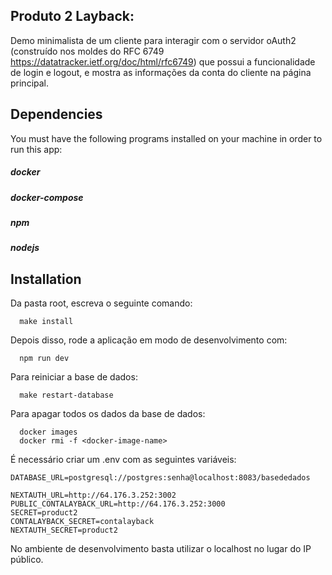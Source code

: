 ## Produto 2 Layback: 

Demo minimalista de um cliente para interagir com o servidor oAuth2 (construído nos moldes do RFC 6749 https://datatracker.ietf.org/doc/html/rfc6749) que possui a funcionalidade de login e logout, e mostra as informações da conta do cliente na página principal. 

## Dependencies

You must have the following programs installed on your machine in order to run this app:

##### docker
##### docker-compose
##### npm
##### nodejs

## Installation

Da pasta root, escreva o seguinte comando:

```
  make install
```
Depois disso, rode a aplicação em modo de desenvolvimento com:

```
  npm run dev
```

Para reiniciar a base de dados:

```
  make restart-database
```
Para apagar todos os dados da base de dados:
```
  docker images
  docker rmi -f <docker-image-name>
```
É necessário criar um .env com as seguintes variáveis:

```
DATABASE_URL=postgresql://postgres:senha@localhost:8083/basededados

NEXTAUTH_URL=http://64.176.3.252:3002
PUBLIC_CONTALAYBACK_URL=http://64.176.3.252:3000
SECRET=product2
CONTALAYBACK_SECRET=contalayback
NEXTAUTH_SECRET=product2
```
No ambiente de desenvolvimento basta utilizar o localhost no lugar do IP público.
